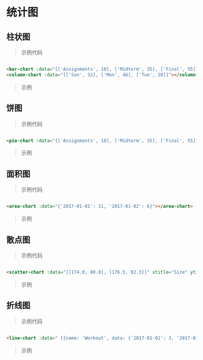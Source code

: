 # 统计图

## 柱状图

> 示例代码

```html

<bar-chart :data="[['Assignments', 10], ['Midterm', 35], ['Final', 55]]"></bar-chart>
<column-chart :data="[['Sun', 32], ['Mon', 46], ['Tue', 28]]"></column-chart>

```

> 示例

<bar-chart :data="[['Assignments', 10], ['Midterm', 35], ['Final', 55]]"></bar-chart>
<column-chart :data="[['Sun', 32], ['Mon', 46], ['Tue', 28]]"></column-chart>

## 饼图

> 示例代码

```html

<pie-chart :data="[['Assignments', 10], ['Midterm', 35], ['Final', 55]]"></pie-chart>

```

> 示例

<pie-chart :data="[['Assignments', 10], ['Midterm', 35], ['Final', 55]]"></pie-chart>

## 面积图

> 示例代码

```html

<area-chart :data="{'2017-01-01': 11, '2017-01-02': 6}"></area-chart>

```

> 示例

<area-chart :data="{'2017-01-01': 11, '2017-01-02': 6}"></area-chart>

## 散点图

> 示例代码

```html

<scatter-chart :data="[[174.0, 80.0], [176.5, 82.3]]" xtitle="Size" ytitle="Population"></scatter-chart>

```

> 示例

<scatter-chart :data="[[174.0, 80.0], [176.5, 82.3]]" xtitle="Size" ytitle="Population"></scatter-chart>

## 折线图

> 示例代码

```html

<line-chart :data=" [{name: 'Workout', data: {'2017-01-01': 3, '2017-01-02': 4}},{name: 'Call parents', data: {'2017-01-01': 5, '2017-01-02': 3}}]" />

```

> 示例

<line-chart :data=" [{name: 'Workout', data: {'2017-01-01': 3, '2017-01-02': 4}},{name: 'Call parents', data: {'2017-01-01': 5, '2017-01-02': 3}}]" />